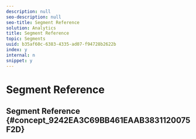 ```yaml
---
description: null
seo-description: null
seo-title: Segment Reference
solution: Analytics
title: Segment Reference
topic: Segments
uuid: b35af60c-6383-4335-ad07-f94728b2622b
index: y
internal: n
snippet: y
---
```


# Segment Reference

## Segment Reference {#concept_9242EA3C69BB461EAAB3831120075F2D}

